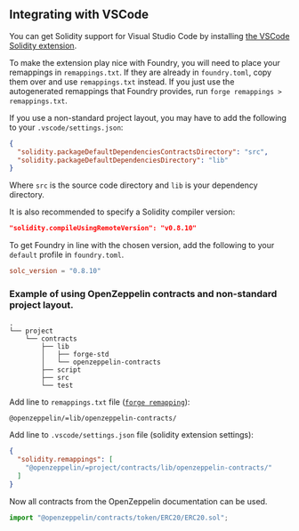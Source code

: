 ## Integrating with VSCode

You can get Solidity support for Visual Studio Code by installing [the VSCode Solidity extension](https://github.com/juanfranblanco/vscode-solidity).

To make the extension play nice with Foundry, you will need to place your remappings in `remappings.txt`. If they are already in `foundry.toml`, copy them over and use `remappings.txt` instead. If you just use the autogenerated remappings that Foundry provides, run `forge remappings > remappings.txt`.

If you use a non-standard project layout, you may have to add the following to your `.vscode/settings.json`:

```json
{
  "solidity.packageDefaultDependenciesContractsDirectory": "src",
  "solidity.packageDefaultDependenciesDirectory": "lib"
}
```

Where `src` is the source code directory and `lib` is your dependency directory.

It is also recommended to specify a Solidity compiler version:

```json
"solidity.compileUsingRemoteVersion": "v0.8.10"
```

To get Foundry in line with the chosen version, add the following to your `default` profile in `foundry.toml`.

```toml
solc_version = "0.8.10"
```

### Example of using OpenZeppelin contracts and non-standard project layout.

```
.
└── project
    └── contracts
        ├── lib
        │   ├── forge-std
        │   └── openzeppelin-contracts
        ├── script
        ├── src
        └── test
```

Add line to `remappings.txt` file ([`forge remapping`](../projects/dependencies.md#remapping-dependencies)):

```
@openzeppelin/=lib/openzeppelin-contracts/
```

Add line to `.vscode/settings.json` file (solidity extension settings):

```json
{
  "solidity.remappings": [
    "@openzeppelin/=project/contracts/lib/openzeppelin-contracts/"
  ]
}
```

Now all contracts from the OpenZeppelin documentation can be used.

```javascript
import "@openzeppelin/contracts/token/ERC20/ERC20.sol";
```
